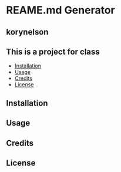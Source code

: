 
# REAME.md Generator
## korynelson
## This is a project for class

* [Installation](#installation)
* [Usage](#usage)
* [Credits](#credits)
* [License](#license)

## Installation

## Usage

## Credits

## License

